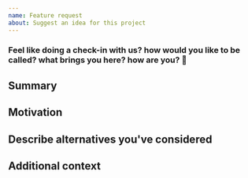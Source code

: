 ```yaml
---
name: Feature request
about: Suggest an idea for this project
---
```


### Feel like doing a check-in with us? how would you like to be called? what brings you here? how are you? 🤩

<!-- Feel free to share freely, we love this and to this all the time in the org -->

## Summary

<!-- One paragraph explanation of the feature. -->

## Motivation

<!-- Why are we doing this? What use cases does it support? What is the expected outcome? -->

## Describe alternatives you've considered

<!-- A clear and concise description of the alternative solutions you've considered. -->

## Additional context

<!-- Add any other context or screenshots about the feature request here. -->
